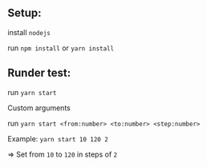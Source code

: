 ## Setup:
install `nodejs`

run `npm install` or `yarn install`

## Runder test:
run `yarn start`

Custom arguments

run `yarn start <from:number> <to:number> <step:number>`

Example: `yarn start 10 120 2`

=> Set from `10` to `120` in steps of `2`